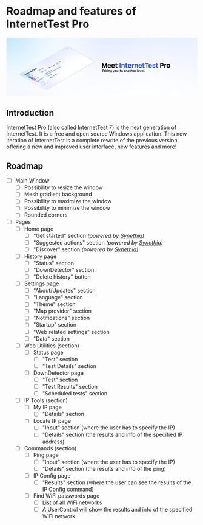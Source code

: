 # Roadmap and features of InternetTest Pro
<img src=".github/images/banner.png" alt="banner">


## Introduction
InternetTest Pro (also called InternetTest 7) is the next generation of InternetTest. It is a free and open source Windows application. This new iteration of InternetTest is a complete rewrite of the previous version, offering a new and improved user interface, new features and more!

## Roadmap
- [ ] Main Window
    - [ ] Possibility to resize the window
    - [ ] Mesh gradient background
    - [ ] Possibility to maximize the window
    - [ ] Possibility to minimize the window
    - [ ] Rounded corners
- [ ] Pages
    - [ ] Home page
        - [ ] "Get started" section _(powered by [Synethia](https://github.com/Leo-Corporation/Synethia))_
        - [ ] "Suggested actions" section _(powered by [Synethia](https://github.com/Leo-Corporation/Synethia))_
        - [ ] "Discover" section _(powered by [Synethia](https://github.com/Leo-Corporation/Synethia))_
    - [ ] History page
        - [ ] "Status" section
        - [ ] "DownDetector" section
        - [ ] "Delete history" button
    - [ ] Settings page
        - [ ] "About/Updates" section
        - [ ] "Language" section
        - [ ] "Theme" section
        - [ ] "Map provider" section
        - [ ] "Notifications" section
        - [ ] "Startup" section
        - [ ] "Web related settings" section
        - [ ] "Data" section
    - [ ] Web Utilities (section)
        - [ ] Status page
            - [ ] "Test" section
            - [ ] "Test Details" section
        - [ ] DownDetector page
            - [ ] "Test" section
            - [ ] "Test Results" section
            - [ ] "Scheduled tests" section
    - [ ] IP Tools (section)
        - [ ] My IP page
            - [ ] "Details" section
        - [ ] Locate IP page
            - [ ] "Input" section (where the user has to specify the IP)
            - [ ] "Details" section (the results and info of the specified IP address)
    - [ ] Commands (section)
        - [ ] Ping page
            - [ ] "Input" section (where the user has to specify the IP)
            - [ ] "Details" section (the results and info of the ping)
        - [ ] IP Config page
            - [ ] "Results" section (where the user can see the results of the IP Config command)
        - [ ] Find WiFi passwords page
            - [ ] List of all WiFi networks
            - [ ] A UserControl will show the results and info of the specified WiFi network.